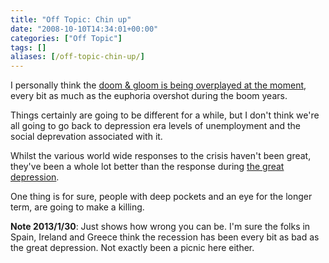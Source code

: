 ```yaml
---
title: "Off Topic: Chin up"
date: "2008-10-10T14:34:01+00:00"
categories: ["Off Topic"]
tags: []
aliases: [/off-topic-chin-up/]
---
```


I personally think the [doom &amp; gloom is being overplayed at the moment](http://www.independent.co.uk/opinion/commentators/hamish-mcrae/hamish-mcrae-its-bad-may-get-worse-but-its-no-great-depression-955492.html), every bit as much as the euphoria overshot during the boom years.

Things certainly are going to be different for a while, but I don't think we're all going to go back to depression era levels of unemployment and the social deprevation associated with it.

Whilst the various world wide responses to the crisis haven't been great, they've been a whole lot better than the response during [the great depression](https://en.wikipedia.org/wiki/Great_Depression).

One thing is for sure, people with deep pockets and an eye for the longer term, are going to make a killing.

**Note 2013/1/30**: Just shows how wrong you can be. I'm sure the folks in Spain, Ireland and Greece think the recession has been every bit as bad as the great depression. Not exactly been a picnic here either.
